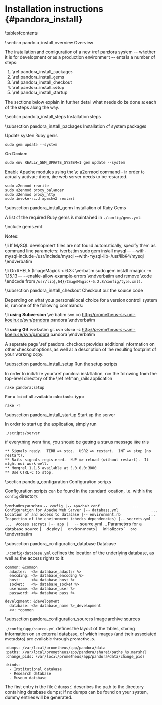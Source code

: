 
Installation instructions    {#pandora_install}
=========================

\tableofcontents

\section pandora_install_overview Overview

The installation and configuration of a new \ref pandora system -- whether it is
for development or as a production environment -- entails a number of steps:

1. \ref pandora_install_packages
2. \ref pandora_install_gems
3. \ref pandora_install_checkout
4. \ref pandora_install_setup
5. \ref pandora_install_startup

The sections below explain in further detail what needs do be done at each of the
steps along the way.

\section pandora_install_steps Installation steps

\subsection pandora_install_packages Installation of system packages

Update systen Ruby gems

    sudo gem update --system

On Debian:

    sudo env REALLY_GEM_UPDATE_SYSTEM=1 gem update --system

Enable Apache modules using the \c a2enmod command - in order to actually activate
them, the web server needs to be restarted.

    sudo a2enmod rewrite
    sudo a2enmod proxy_balancer
    sudo a2enmod proxy_http
    sudo invoke-rc.d apache2 restart

\subsection pandora_install_gems Installation of Ruby Gems

A list of the required Ruby gems is maintained in `./config/gems.yml`:

\include gems.yml

Notes:

\li If MySQL development files are not found automatically, specify them as command
line parameters:
\verbatim
sudo gem install mysql -- --with-mysql-include=/usr/include/mysql --with-mysql-lib=/usr/lib64/mysql
\endverbatim

\li On RHEL5 (ImageMagick < 6.3):
\verbatim
sudo gem install rmagick -v 1.15.13 -- --enable-allow-example-errors
\endverbatim
and remove
\code
<include file="type-windows.xml" />
\endcode
from `/usr/lib{,64}/ImageMagick-6.2.8/config/type.xml)`. 

\subsection pandora_install_checkout Checkout out the source code

Depending on what your personal/local choice for a version controll system is,
run one of the following commands:

\li **using Subversion**
\verbatim
svn co http://prometheus-srv.uni-koeln.de/svn/pandora pandora
\endverbatim

\li **using Git**
\verbatim
git svn clone -s http://prometheus-srv.uni-koeln.de/svn/pandora pandora
\endverbatim

A separate page \ref pandora_checkout provides additional information on other
checkout options, as well as a description of the resulting footprint of your
working copy.

\subsection pandora_install_setup Run the setup scripts

In order to initialize your \ref pandora installation, run the following from the
top-level directory of the \ref refman_rails application

    rake pandora:setup

For a list of all available rake tasks type

    rake -T

\subsection pandora_install_startup Start up the server

In order to start up the application, simply run

    ./scripts/server

If everything went fine, you should be getting a status message like this

    ** Signals ready.  TERM => stop.  USR2 => restart.  INT => stop (no restart).
    ** Rails signals registered.  HUP => reload (without restart).  It might not work well.
    ** Mongrel 1.1.5 available at 0.0.0.0:3000
    ** Use CTRL-C to stop.

\section pandora_configuration Configuration scripts

Configuration scripts can be found in the standard location, i.e. within
the `config` directory:

\verbatim
pandora
`-- config
    |-- apache2.conf               ...  Configuration for Apache Web Server
    |-- database.yml               ...  Location of and access to database
    |-- environment.rb             ...  Inspection of the environment (checks dependencies)
    |-- secrets.yml                ...  Access secrets
    |-- app
    |   `-- source.yml             ...  Parameters for a database source
    |-- deploy
    |-- environments
    |-- initializers
    `-- src
\endverbatim

\subsection pandora_configuration_database Database

`./config/database.yml` defines the location of the underlying database, as well as the
access rights to it:

    common: &common
      adapter:  <%= database_adapter %>
      encoding: <%= database_encoding %>
      host:     <%= database_host %>
      socket:   <%= database_socket %>
      username: <%= database_user %>
      password: <%= database_pass %>

    development: &development
      database: <%= database_name %>_development
      <<: *common

\subsection pandora_configuration_sources Image archive sources

`./config/app/source.yml` defines the layout of the tables, storing information on an
external database, of which images (and their associated metadata) are available
through prometheus.

    :dumps: /var/local/prometheus/app/pandora/data
    :paths: /var/local/prometheus/app/pandora/shared/paths_%s.marshal
    :change_pids: /var/local/prometheus/app/pandora/data/change_pids

    :kinds:
      - Institutional database
      - Research database
      - Museum database

The first entry in the file (``:dumps:``) describes the path to the directory
containing database dumps; if no dumps can be found on your system, dummy
entries will be generated.
